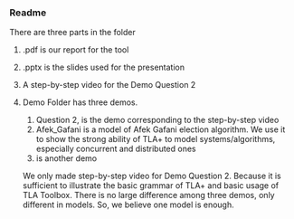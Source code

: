 ### Readme



There are three parts in the folder

1. .pdf is our report for the tool

2. .pptx is the slides used for the presentation

3. A step-by-step video for the Demo Question 2

4. Demo Folder has three demos. 

   1. Question 2, is the demo corresponding to the step-by-step video
   2. Afek_Gafani is a model of Afek Gafani election algorithm. We use it to show the strong ability of TLA+ to model systems/algorithms, especially concurrent and distributed ones
   3.  is another demo

   We only made step-by-step video for Demo Question 2. Because it is sufficient to illustrate the basic grammar of TLA+ and basic usage of TLA Toolbox. There is no large difference among three demos, only different in models. So, we believe one model is enough.


